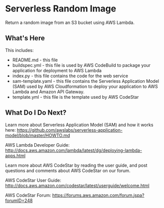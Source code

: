 Serverless Random Image
==============================================

Return a random image from an S3 bucket using AWS Lambda.

What's Here
-----------

This includes:

* README.md - this file
* buildspec.yml - this file is used by AWS CodeBuild to package your
  application for deployment to AWS Lambda
* index.py - this file contains the code for the web service
* sam-template.yaml - this file contains the Serverless Application Model (SAM) used
  by AWS Cloudformation to deploy your application to AWS Lambda and Amazon API
  Gateway.
* template.yml - this file is the template used by AWS CodeStar


What Do I Do Next?
------------------

Learn more about Serverless Application Model (SAM) and how it works here:
https://github.com/awslabs/serverless-application-model/blob/master/HOWTO.md

AWS Lambda Developer Guide:
http://docs.aws.amazon.com/lambda/latest/dg/deploying-lambda-apps.html

Learn more about AWS CodeStar by reading the user guide, and post questions and
comments about AWS CodeStar on our forum.

AWS CodeStar User Guide:
http://docs.aws.amazon.com/codestar/latest/userguide/welcome.html

AWS CodeStar Forum: https://forums.aws.amazon.com/forum.jspa?forumID=248
